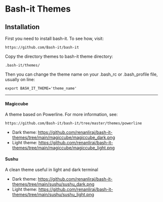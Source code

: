 # Bash-it Themes

## Installation

First you need to install bash-it. To see how, visit:

````https://github.com/Bash-it/bash-it````

Copy the directory themes to bash-it theme directory:

````.bash-it/themes/````

Then you can change the theme name on your .bash_rc or .bash_profile file, usually on line:

````export BASH_IT_THEME='theme_name'````

----

#### Magiccube
A theme based on Powerline. For more information, see:

````https://github.com/Bash-it/bash-it/tree/master/themes/powerline````

- Dark theme: https://github.com/renanliraj/bash-it-themes/tree/main/magiccube/magiccube_dark.png
- Light theme: https://github.com/renanliraj/bash-it-themes/tree/main/magiccube/magiccube_light.png

#### Sushu
A clean theme useful in light and dark terminal

- Dark theme: https://github.com/renanliraj/bash-it-themes/tree/main/sushu/sushu_dark.png
- Light theme: https://github.com/renanliraj/bash-it-themes/tree/main/sushu/sushu_light.png